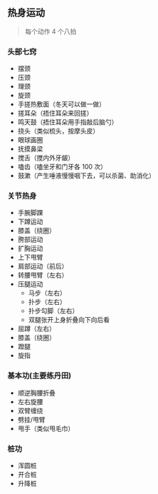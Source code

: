 ## 热身运动

> 每个动作 4 个八拍

### 头部七窍

- 摆颈
- 压颈
- 理颈
- 旋颈
- 手搓热敷面（冬天可以做一做）
- 搓耳朵（捂住耳朵来回搓）
- 鸣天鼓（捂住耳朵用手指敲后脑勺）
- 挠头（类似梳头，按摩头皮）
- 眼球画圈
- 抚摸鼻梁
- 搅舌（搅内外牙龈）
- 嗑齿（嗑坐牙和门牙各 100 次）
- 鼓漱（产生唾液慢慢咽下去，可以杀菌、助消化）

### 关节热身

- 手腕脚踝
- 下蹲运动
- 膝盖（绕圈）
- 胯部运动
- 扩胸运动
- 上下甩臂
- 肩部运动（前后）
- 转腰甩臂（左右）
- 压腿运动
  - 马步（左右）
  - 扑步（左右）
  - 扑步勾脚（左右）
  - 双腿张开上身折叠向下向后看
- 屈蹲（左右）
- 膝盖（绕圈）
- 蹬腿
- 旋指

### 基本功(主要练丹田)

- 顺逆胸腰折叠
- 左右旋腰
- 双臂缠绕
- 劈挂/甩臂
- 甩手（类似甩毛巾）

### 桩功

- 浑圆桩
- 开合桩
- 升降桩
